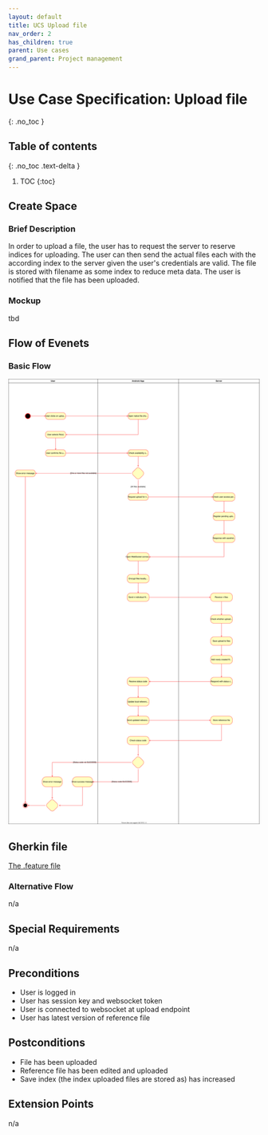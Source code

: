 ```yaml
---
layout: default
title: UCS Upload file
nav_order: 2
has_children: true
parent: Use cases
grand_parent: Project management
---
```


# Use Case Specification: Upload file
{: .no_toc }

## Table of contents
{: .no_toc .text-delta }

1. TOC
{:toc}

## Create Space
### Brief Description
In order to upload a file, the user has to request the server to reserve indices for uploading. The user can then send the actual files each with the according index to the server given the user's credentials are valid. The file is stored with filename as some index to reduce meta data. The user is notified that the file has been uploaded. 

### Mockup
tbd

## Flow of Evenets
### Basic Flow
![Activity Diagram for use case create space](../../../img/use_cases/activity_diagrams/ad_upload_file.svg)

## Gherkin file
[The .feature file](https://github.com/Vaultionizer/vault-server/blob/develop/src/test/resources/features/uploadFile.feature)

### Alternative Flow
n/a

## Special Requirements
n/a

## Preconditions
* User is logged in
* User has session key and websocket token
* User is connected to websocket at upload endpoint
* User has latest version of reference file

## Postconditions
* File has been uploaded
* Reference file has been edited and uploaded
* Save index (the index uploaded files are stored as) has increased

## Extension Points
n/a
